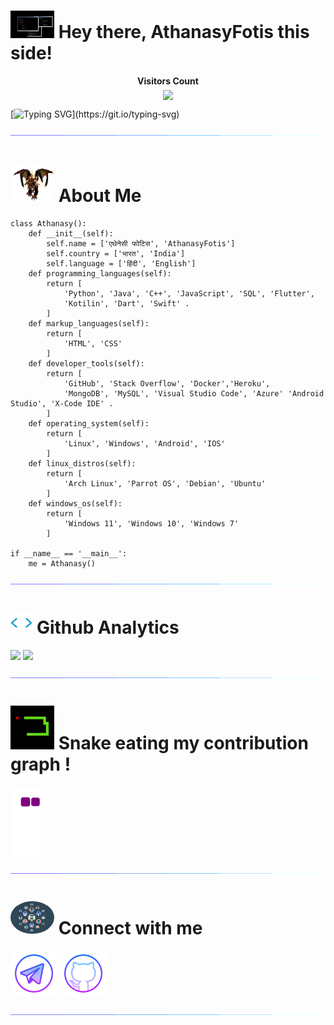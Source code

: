 

<h1> <img src="https://github.com/AthanasyFotis/AthanasyFotis/blob/main/resources/codes.webp" width="70px"> Hey there, AthanasyFotis this side! </h1>
<p align="center">
    <b>Visitors Count</b><br>
    <img align="middle" src="https://profile-counter.glitch.me/AthanasyFotis/count.svg" />
</p>

[![Typing SVG](https://readme-typing-svg.herokuapp.com?font=Fira+Code&pause=1000&color=19F713&width=435&lines=Hey+There+!+It's+Athanasy+Fotis+!;I+am+a+Learning+Developer+;I+Love+Drinking+Coffee+while+Coding+;I+Love+Working+on+Challenging+Projects;Thanks+For+Visiting.;Have+a+Pleasant+Time+!)](https://git.io/typing-svg)

[<img src="https://github.com/Harpia-Vieillot/Harpia-Vieillot/blob/main/resources/hr.gif"/>](https://github.com/Harpia-Vieillot)

<h1> <img src="https://github.com/Harpia-Vieillot/Harpia-Vieillot/blob/main/resources/dragon.webp" width="70px"> About Me </h1>

```python3
class Athanasy():
    def __init__(self):
        self.name = ['एथेनेसी फोटिस', 'AthanasyFotis']
        self.country = ['भारत', 'India']
        self.language = ['हिंदी', 'English']
    def programming_languages(self):
        return [
            'Python', 'Java', 'C++', 'JavaScript', 'SQL', 'Flutter',
            'Kotilin', 'Dart', 'Swift' .
        ]
    def markup_languages(self):
        return [
            'HTML', 'CSS'
        ]
    def developer_tools(self):
        return [
            'GitHub', 'Stack Overflow', 'Docker','Heroku',
            'MongoDB', 'MySQL', 'Visual Studio Code', 'Azure' 'Android Studio', 'X-Code IDE' .
        ]
    def operating_system(self):
        return [
            'Linux', 'Windows', 'Android', 'IOS'
        ]
    def linux_distros(self):
        return [
            'Arch Linux', 'Parrot OS', 'Debian', 'Ubuntu'
        ]
    def windows_os(self):
        return [
            'Windows 11', 'Windows 10', 'Windows 7'
        ]
        
if __name__ == '__main__':
    me = Athanasy()
 ```
 
 [<img src="https://github.com/AthanasyFotis/AthanasyFotis/blob/main/resources/hr.gif"/>](https://github.com/AthanasyFotis)

<h1> <img src = "https://github.com/AthanasyFotis/AthanasyFotis/blob/main/resources/analytics.webp" width="7%"> Github Analytics </h1>

[<img src="https://github-readme-stats.vercel.app/api?username=AthanasyFotis&count_private=true&show_icons=true&theme=chartreuse-dark&custom_title=What%27s+the+craic?&include_all_commits=true&hide_border=true&bg_color=000000" width="49%">](https://github.com/AthanasyFotis)  [<img src="https://github-readme-streak-stats.herokuapp.com/?user=AthanasyFotis&theme=chartreuse-dark&hide_border=True&bg_color=000000" width="49%">](https://github.com/AthanasyFotis)

[<img src="https://github.com/AthanasyFotis/AthanasyFotis/blob/main/resources/hr.gif"/>](https://github.com/AthanasyFotis)

<h1> <img src = "https://github.com/AthanasyFotis/AthanasyFotis/blob/main/resources/snake.gif" width = "70px"> Snake eating my contribution graph ! </h1>

![snake gif](https://github.com/AthanasyFotis/AthanasyFotis/blob/output/github-contribution-grid-snake.gif)

[<img src="https://github.com/AthanasyFotis/AthanasyFotis/blob/main/resources/hr.gif"/>](https://github.com/AthanasyFotis)

<h1> <img src="https://github.com/AthanasyFotis/AthanasyFotis/blob/main/resources/connect.gif" width="70px" style="border-radius: 50%"> Connect with me </h1>

 [<img src="https://github.com/AthanasyFotis/AthanasyFotis/blob/main/resources/telegram_icon.png" width="75px">](https://t.me/AthanasyFotis) [<img src="https://github.com/AthanasyFotis/AthanasyFotis/blob/main/resources/github_icon.png" width="75px">](https://github.com/AthanasyFotis) 

[<img src="https://github.com/AthanasyFotis/AthanasyFotis/blob/main/resources/hr.gif"/>](https://github.com/AthanasyFotis)


